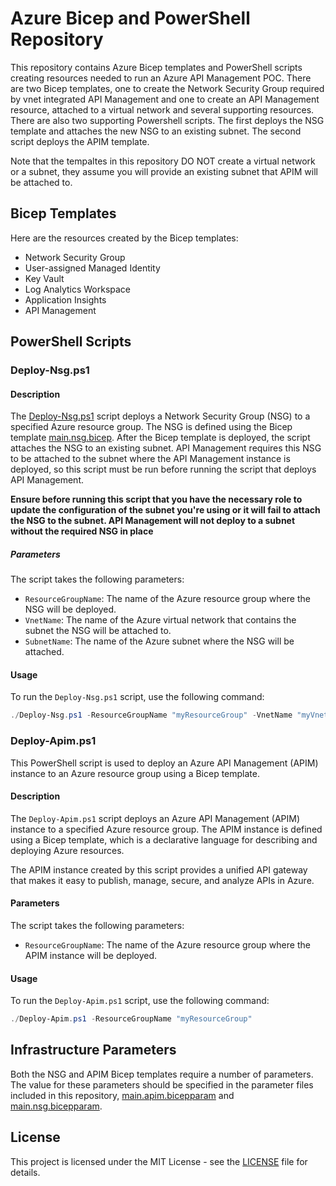 # Azure Bicep and PowerShell Repository

This repository contains Azure Bicep templates and PowerShell scripts creating resources needed to run an Azure API Management POC.  There are
two Bicep templates, one to create the Network Security Group required by vnet integrated API Management and one to create an API Management resource,
attached to a virtual network and several supporting resources.  There are also two supporting Powershell scripts.  The first deploys the NSG template and attaches the new NSG to an existing subnet.  The second script deploys the APIM template.

Note that the tempaltes in this repository DO NOT create a virtual network or a subnet, they assume you will provide an existing subnet that APIM will be
attached to.

## Bicep Templates

Here are the resources created by the Bicep templates:

- Network Security Group
- User-assigned Managed Identity
- Key Vault
- Log Analytics Workspace
- Application Insights
- API Management

## PowerShell Scripts

### Deploy-Nsg.ps1

#### Description

The [Deploy-Nsg.ps1]('./.infrastructure/bicep/scripts.Deploy-Nsg.ps1') script deploys a Network Security Group (NSG) to a specified Azure resource group. The NSG is defined using the Bicep template [main.nsg.bicep](./.infrastructure/bicep/main.nsg.bicep).  After the Bicep template is deployed, the script attaches the NSG to an existing subnet.  API Management requires
this NSG to be attached to the subnet where the API Management instance is deployed, so this script must be run before running the script that deploys API Management.

**Ensure before running this script that you have the necessary role to update the configuration of the subnet you're using or it will fail to attach the NSG to the subnet.  API Management will not deploy to a subnet without the required NSG in place**

##### Parameters

The script takes the following parameters:

- `ResourceGroupName`: The name of the Azure resource group where the NSG will be deployed.
- `VnetName`: The name of the Azure virtual network that contains the subnet the NSG will be attached to.
- `SubnetName`: The name of the Azure subnet where the NSG will be attached.

#### Usage

To run the `Deploy-Nsg.ps1` script, use the following command:

```powershell
./Deploy-Nsg.ps1 -ResourceGroupName "myResourceGroup" -VnetName "myVnet" -SubnetName "mySubnet"
```

### Deploy-Apim.ps1

This PowerShell script is used to deploy an Azure API Management (APIM) instance to an Azure resource group using a Bicep template.

#### Description

The `Deploy-Apim.ps1` script deploys an Azure API Management (APIM) instance to a specified Azure resource group. The APIM instance is defined using a Bicep template, which is a declarative language for describing and deploying Azure resources.

The APIM instance created by this script provides a unified API gateway that makes it easy to publish, manage, secure, and analyze APIs in Azure.

#### Parameters

The script takes the following parameters:

- `ResourceGroupName`: The name of the Azure resource group where the APIM instance will be deployed.

#### Usage

To run the `Deploy-Apim.ps1` script, use the following command:

```powershell
./Deploy-Apim.ps1 -ResourceGroupName "myResourceGroup"
```

## Infrastructure Parameters
Both the NSG and APIM Bicep templates require a number of parameters.  The value for these parameters should be specified in the parameter files included
in this repository, [main.apim.bicepparam](./.infrastructure/bicep/parameters/main.apim.bicepparam) and [main.nsg.bicepparam](./.infrastructure/bicep/parameters/main.nsg.bicepparam).

## License

This project is licensed under the MIT License - see the [LICENSE](LICENSE) file for details.